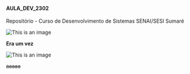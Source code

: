 #### AULA_DEV_2302

Repositório - Curso de Desenvolvimento de Sistemas SENAI/SESI Sumaré

![This is an image](https://conteudo.imguol.com.br/c/entretenimento/54/2020/04/28/cachorro-pug-1588098472110_v2_1x1.jpg)

**Era um vez**

![This is an image](./IMG/https://raw.githubusercontent.com/TheVitin/AULA_DEV_2302/main/IMG/supra%20mk5.png)

~~aaaaa~~
